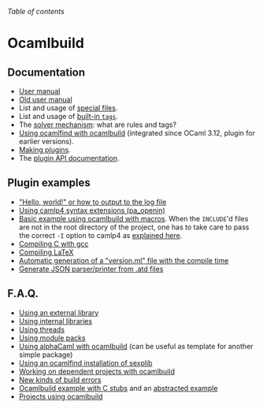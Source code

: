 <!-- ((! set title Ocamlbuild !)) ((! set learn !)) -->

*Table of contents*

# Ocamlbuild
## Documentation

+ [User manual](https://github.com/ocaml/ocamlbuild/blob/master/manual/manual.adoc)
+ [Old user manual](http://gallium.inria.fr/~pouillar/ocamlbuild/ocamlbuild-user-guide.html)
+ List and usage of [special files](Special_files.html).
+ List and usage of [built-in `tags`](Tags.html).
+ The [solver mechanism](Solver_mechanism.html): what are rules
  and tags?
+ [Using ocamlfind with
  ocamlbuild](Using_ocamlfind_with_ocamlbuild.html) (integrated
  since OCaml 3.12, plugin for earlier versions).
+ [Making plugins](Making_plugins.html).
+ The [plugin API
  documentation](http://gallium.inria.fr/~pouillar/ocamlbuild/html/Signatures.PLUGIN.html).


## Plugin examples

+ ["Hello, world!" or how to output to the log
  file](Ocamlbuild__Hello__world___or_how_to_output_to_the_log_file.html)
+ [Using camlp4 syntax extensions
  (pa_openin)](A_plugin_for_camlp4_syntax_extension__pa_openin_.html)
+ [Basic example using ocamlbuild with
  macros](http://caml.inria.fr/mantis/bug_view_page.php?bug_id=5162).
  When the `INCLUDE`'d files are not in the root directory of the
  project, one has to take care to pass the correct `-I` option to
  camlp4 as [explained here](Ocamlbuild_macros.html).
+ [Compiling C with gcc](Compiling_C_with_gcc.html)
+ [Compiling LaTeX](A_plugin_example_for_compiling_LaTeX.html)
+ [Automatic generation of a "version.ml" file with the compile
  time](Automatic_Version_Generation.html)
+ [Generate JSON parser/printer from .atd
  files](A_plugin_example_for_compiling_Json_printer_parser_from__atd_file_with_atdgen.html)


## F.A.Q.
+ [Using an external library](Using_an_external_library.html)
+ [Using internal libraries](Using_internal_libraries.html)
+ [Using threads](Using_threads.html)
+ [Using module packs](Ocamlbuild_and_module_packs.html)
+ [Using alphaCaml with ocamlbuild](Using_alphaCaml_with_ocamlbuild.html)
  (can be useful as template for another simple package)
+ [Using an ocamlfind installation of
  sexplib](Using_an_ocamlfind_installation_of_sexplib.html)
+ [Working on dependent projects with
  ocamlbuild](Working_on_dependent_projects_with_ocamlbuild.html)
+ [New kinds of build errors](New_kinds_of_build_errors.html)
+ [Ocamlbuild example with C
  stubs](Ocamlbuild_example_with_C_stubs.html) and an
  [abstracted example](C_stub_functions.html)
+ [Projects using ocamlbuild](Projects_using_ocamlbuild.html)

